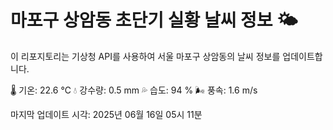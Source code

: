 
# 마포구 상암동 초단기 실황 날씨 정보 🌤️

이 리포지토리는 기상청 API를 사용하여 서울 마포구 상암동의 날씨 정보를 업데이트합니다. 

🌡️ 기온: 22.6 ℃
💧 강수량: 0.5 mm
💦 습도: 94 %
🌬️ 풍속: 1.6 m/s

마지막 업데이트 시각: 2025년 06월 16일 05시 11분    
